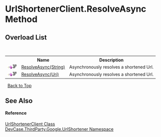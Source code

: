 # UrlShortenerClient.ResolveAsync Method 
 


## Overload List
&nbsp;<table><tr><th></th><th>Name</th><th>Description</th></tr><tr><td>![Public method](media/pubmethod.gif "Public method")![Code example](media/CodeExample.png "Code example")</td><td><a href="M_DevCase_ThirdParty_Google_UrlShortener_UrlShortenerClient_ResolveAsync">ResolveAsync(String)</a></td><td>
Asynchronously resolves a shortened Url.</td></tr><tr><td>![Public method](media/pubmethod.gif "Public method")![Code example](media/CodeExample.png "Code example")</td><td><a href="M_DevCase_ThirdParty_Google_UrlShortener_UrlShortenerClient_ResolveAsync_1">ResolveAsync(Uri)</a></td><td>
Asynchronously resolves a shortened Url.</td></tr></table>&nbsp;
<a href="#urlshortenerclient.resolveasync-method">Back to Top</a>

## See Also


#### Reference
<a href="T_DevCase_ThirdParty_Google_UrlShortener_UrlShortenerClient">UrlShortenerClient Class</a><br /><a href="N_DevCase_ThirdParty_Google_UrlShortener">DevCase.ThirdParty.Google.UrlShortener Namespace</a><br />